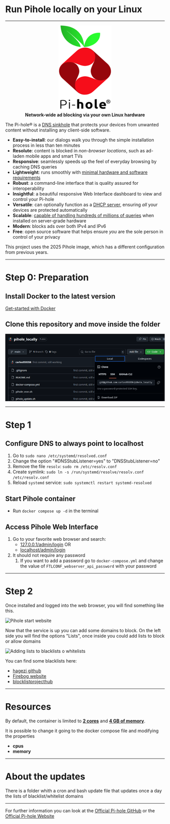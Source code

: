 # Run Pihole locally on your Linux

---

<p align="center">
  <img src="https://raw.githubusercontent.com/pi-hole/graphics/refs/heads/master/Vortex/vortex_with_text.svg" alt="Pi-hole website" width="168" height="270">
  <br>
  <strong>Network-wide ad blocking via your own Linux hardware</strong>
</p>

The Pi-hole® is a [DNS sinkhole](https://en.wikipedia.org/wiki/DNS_Sinkhole) that protects your devices from unwanted content without installing any client-side software.

- **Easy-to-install**: our dialogs walk you through the simple installation process in less than ten minutes
- **Resolute**: content is blocked in _non-browser locations_, such as ad-laden mobile apps and smart TVs
- **Responsive**: seamlessly speeds up the feel of everyday browsing by caching DNS queries
- **Lightweight**: runs smoothly with [minimal hardware and software requirements](https://docs.pi-hole.net/main/prerequisites/)
- **Robust**: a command-line interface that is quality assured for interoperability
- **Insightful**: a beautiful responsive Web Interface dashboard to view and control your Pi-hole
- **Versatile**: can optionally function as a [DHCP server](https://discourse.pi-hole.net/t/how-do-i-use-pi-holes-built-in-dhcp-server-and-why-would-i-want-to/3026), ensuring _all_ your devices are protected automatically
- **Scalable**: [capable of handling hundreds of millions of queries](https://pi-hole.net/2017/05/24/how-much-traffic-can-pi-hole-handle/) when installed on server-grade hardware
- **Modern**: blocks ads over both IPv4 and IPv6
- **Free**: open source software that helps ensure _you_ are the sole person in control of your privacy




This project uses the 2025 Pihole image, which has a different configuration from previous years.

---

# Step 0: Preparation
## Install Docker to the latest version

[Get-started with Docker](https://www.docker.com/get-started/)

## Clone this repository and move inside the folder
![Clone via https or ssh on the green button](images/CloneRepository.png)

---

# Step 1
## Configure DNS to always point to localhost
   1. Go to  `sudo nano /etc/systemd/resolved.conf`
   2. Change the option "#DNSStubListener=yes" to "DNSStubListener=no"
   3. Remove the file `resolv`: `sudo rm /etc/resolv.conf`
   4. Create symlink: `sudo ln -s /run/systemd/resolve/resolv.conf /etc/resolv.conf`
   5. Reload `systemd` service: `sudo systemctl restart systemd-resolved`

## Start Pihole container
   - Run `docker compose up -d` in the terminal

## Access Pihole Web Interface
   1. Go to your favorite web browser and search:
      - [127.0.0.1/admin/login](127.0.0.1/admin/login)
OR
      - [localhost/admin/login](localhost/admin/login)
   2. It should not require any password
      1. If you want to add a password go to `docker-compose.yml` and change the value of `FTLCONF_webserver_api_password` with your password 

---
# Step 2

Once installed and logged into the web browser, you will find something like this.

![Pihole start website](https://discourse.pi-hole.net/uploads/default/original/2X/6/6870dd70c8c2402b55619303d98e3877f3556139.png)

Now that the service is up you can add some domains to block.
On the left side you will find the options "Lists", once inside you could add lists to block or allow domains

![Adding lists to blacklists o whitelists](https://www.reddit.com/media?url=https%3A%2F%2Fpreview.redd.it%2Fnoob-here-how-to-add-to-blocklist-v0-xebar32u1gwe1.png%3Fwidth%3D1249%26auto%3Dwebp%26s%3D1f4313491b6d8a5a6a4fa1f1c3103a1081bfd5f2)


You can find some blacklists here:
- [hagezi github](https://github.com/hagezi/dns-blocklists)
- [Firebog website](https://firebog.net/)
- [blocklistprojecthub](https://github.com/blocklistproject/Lists)

---

# Resources

By default, the container is limited to <ins>**2 cores**</ins> and <ins>**4 GB of memory**</ins>.

It is possible to change it going to the docker compose file and modifying the properties

- **cpus**
- **memory**

---

# About the updates

There is a folder whith a cron and bash update file that updates once a day the lists of blacklist/whitelist domains

------ 

For further information you can look at the [Official Pi-hole GitHub](https://github.com/pi-hole/docker-pi-hole) or the [Official Pi-hole Website](https://pi-hole.net/)